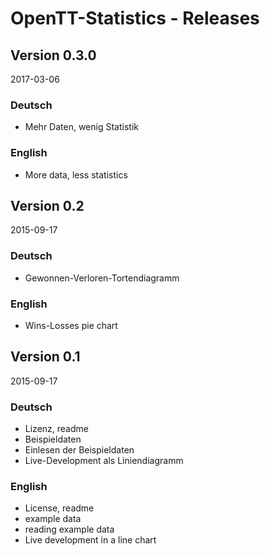 # OpenTT-Statistics - Releases

## Version 0.3.0

2017-03-06

### Deutsch

- Mehr Daten, wenig Statistik

### English

- More data, less statistics

## Version 0.2

2015-09-17

### Deutsch

- Gewonnen-Verloren-Tortendiagramm

### English

- Wins-Losses pie chart

## Version 0.1

2015-09-17

### Deutsch

- Lizenz, readme
- Beispieldaten
- Einlesen der Beispieldaten
- Live-Development als Liniendiagramm

### English

- License, readme
- example data
- reading example data
- Live development in a line chart


